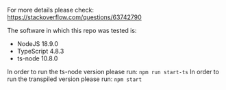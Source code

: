 For more details please check: https://stackoverflow.com/questions/63742790

The software in which this repo was tested is: 
- NodeJS 18.9.0
- TypeScript 4.8.3
- ts-node 10.8.0

In order to run the ts-node version please run: `npm run start-ts`
In order to run the transpiled version please run: `npm start`
